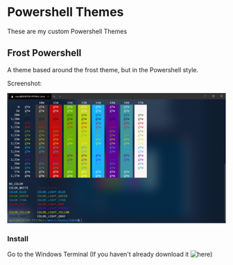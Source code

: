 # Powershell Themes
These are my custom Powershell Themes

## Frost Powershell
A theme based around the frost theme, but in the Powershell style.

Screenshot:

![Screenshot](docs/screenshots/Frost%20Powershell.png)

### Install

Go to the Windows Terminal (If you haven't already download it ![here](https://aka.ms/terminal))
